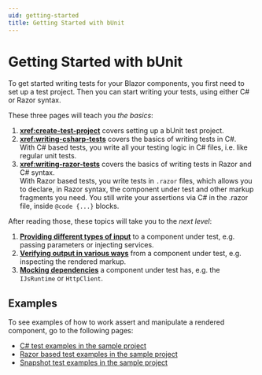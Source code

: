 ```yaml
---
uid: getting-started
title: Getting Started with bUnit
---
```


# Getting Started with bUnit

To get started writing tests for your Blazor components, you first need to set up a test project. Then you can start writing your tests, using either C# or Razor syntax. 

These three pages will teach you *the basics*:

1. **<xref:create-test-project>** covers setting up a bUnit test project.
2. **<xref:writing-csharp-tests>** covers the basics of writing tests in C#.  
   With C# based tests, you write all your testing logic in C# files, i.e. like regular unit tests.
3. **<xref:writing-razor-tests>** covers the basics of writing tests in Razor and C# syntax.  
   With Razor based tests, you write tests in `.razor` files, which allows you to declare, in Razor syntax, the component under test and other markup fragments you need. You still write your assertions via C# in the .razor file, inside `@code {...}` blocks.

After reading those, these topics will take you to the *next level*:

1. **[Providing different types of input](xref:providing-input)** to a component under test, e.g. passing parameters or injecting services.
2. **[Verifying output in various ways](xref:verifying-output)** from a component under test, e.g. inspecting the rendered markup.
3. **[Mocking dependencies](xref:mocking)** a component under test has, e.g. the `IJsRuntime` or `HttpClient`.

## Examples

To see examples of how to work assert and manipulate a rendered component, go to the following pages:

- [C# test examples in the sample project](https://github.com/egil/bunit/tree/master/sample/tests/Tests)
- [Razor based test examples in the sample project](https://github.com/egil/bunit/tree/master/sample/tests/RazorTestComponents)
- [Snapshot test examples in the sample project](https://github.com/egil/bunit/tree/master/sample/tests/SnapshotTests)

